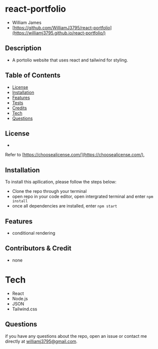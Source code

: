 # react-portfolio
  - William James
  - [https://github.com/WilliamJ3795/react-portfolio](https://williamj3795.github.io/react-portfolio/)


  ## Description
  
  - A portolio website that uses react and tailwind for styling.

  ## Table of Contents
  - [License](#license)
  - [Installation](#installation)
  - [Features](#features)
  - [Tests](#tests)
  - [Credits](#contributors&credit)
  - [Tech](#tech)
  - [Questions](#questions)

  ## License

  - 

  Refer to [https://choosealicense.com/](https://choosealicense.com/),

  ## Installation
  To install this apllication, please follow the steps below:
  - Clone the repo through your terminal
  - open repo in your code editor, open intergrated terminal and enter `npm install`
  - once all dependencies are installed, enter `npm start`

  ## Features

  - conditional rendering 


  ## Contributors & Credit

  - none

  # Tech
  - React
  - Node.js
  - JSON
  - Tailwind.css

  ## Questions
  if you have any questions about the repo, open an issue or contact me directly at williamj3795@gmail.com.
